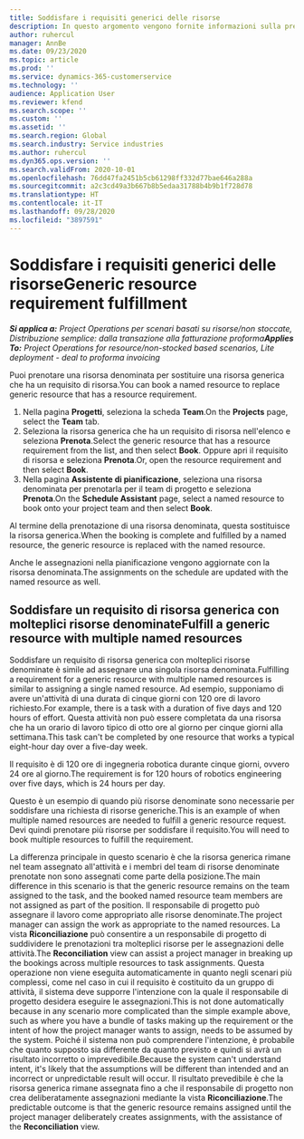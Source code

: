 ```yaml
---
title: Soddisfare i requisiti generici delle risorse
description: In questo argomento vengono fornite informazioni sulla prenotazione di risorse denominate per un requisito di risorsa generica.
author: ruhercul
manager: AnnBe
ms.date: 09/23/2020
ms.topic: article
ms.prod: ''
ms.service: dynamics-365-customerservice
ms.technology: ''
audience: Application User
ms.reviewer: kfend
ms.search.scope: ''
ms.custom: ''
ms.assetid: ''
ms.search.region: Global
ms.search.industry: Service industries
ms.author: ruhercul
ms.dyn365.ops.version: ''
ms.search.validFrom: 2020-10-01
ms.openlocfilehash: 76dd47fa2451b5cb61298ff332d77bae646a288a
ms.sourcegitcommit: a2c3cd49a3b667b8b5edaa31788b4b9b1f728d78
ms.translationtype: HT
ms.contentlocale: it-IT
ms.lasthandoff: 09/28/2020
ms.locfileid: "3897591"
---
```

# <a name="generic-resource-requirement-fulfillment"></a><span data-ttu-id="40a16-103">Soddisfare i requisiti generici delle risorse</span><span class="sxs-lookup"><span data-stu-id="40a16-103">Generic resource requirement fulfillment</span></span>

<span data-ttu-id="40a16-104">_**Si applica a:** Project Operations per scenari basati su risorse/non stoccate, Distribuzione semplice: dalla transazione alla fatturazione proforma_</span><span class="sxs-lookup"><span data-stu-id="40a16-104">_**Applies To:** Project Operations for resource/non-stocked based scenarios, Lite deployment - deal to proforma invoicing_</span></span>

<span data-ttu-id="40a16-105">Puoi prenotare una risorsa denominata per sostituire una risorsa generica che ha un requisito di risorsa.</span><span class="sxs-lookup"><span data-stu-id="40a16-105">You can book a named resource to replace generic resource that has a resource requirement.</span></span>

1. <span data-ttu-id="40a16-106">Nella pagina **Progetti**, seleziona la scheda **Team**.</span><span class="sxs-lookup"><span data-stu-id="40a16-106">On the **Projects** page, select the **Team** tab.</span></span>
2. <span data-ttu-id="40a16-107">Seleziona la risorsa generica che ha un requisito di risorsa nell'elenco e seleziona **Prenota**.</span><span class="sxs-lookup"><span data-stu-id="40a16-107">Select the generic resource that has a resource requirement from the list, and then select **Book**.</span></span> <span data-ttu-id="40a16-108">Oppure apri il requisito di risorsa e seleziona **Prenota**.</span><span class="sxs-lookup"><span data-stu-id="40a16-108">Or, open the resource requirement and then select **Book**.</span></span>
3. <span data-ttu-id="40a16-109">Nella pagina **Assistente di pianificazione**, seleziona una risorsa denominata per prenotarla per il team di progetto e seleziona **Prenota**.</span><span class="sxs-lookup"><span data-stu-id="40a16-109">On the **Schedule Assistant** page, select a named resource to book onto your project team and then select **Book**.</span></span>

<span data-ttu-id="40a16-110">Al termine della prenotazione di una risorsa denominata, questa sostituisce la risorsa generica.</span><span class="sxs-lookup"><span data-stu-id="40a16-110">When the booking is complete and fulfilled by a named resource, the generic resource is replaced with the named resource.</span></span>

<span data-ttu-id="40a16-111">Anche le assegnazioni nella pianificazione vengono aggiornate con la risorsa denominata.</span><span class="sxs-lookup"><span data-stu-id="40a16-111">The assignments on the schedule are updated with the named resource as well.</span></span>

## <a name="fulfill-a-generic-resource-with-multiple-named-resources"></a><span data-ttu-id="40a16-112">Soddisfare un requisito di risorsa generica con molteplici risorse denominate</span><span class="sxs-lookup"><span data-stu-id="40a16-112">Fulfill a generic resource with multiple named resources</span></span>
<span data-ttu-id="40a16-113">Soddisfare un requisito di risorsa generica con molteplici risorse denominate è simile ad assegnare una singola risorsa denominata.</span><span class="sxs-lookup"><span data-stu-id="40a16-113">Fulfilling a requirement for a generic resource with multiple named resources is similar to assigning a single named resource.</span></span> <span data-ttu-id="40a16-114">Ad esempio, supponiamo di avere un'attività di una durata di cinque giorni con 120 ore di lavoro richiesto.</span><span class="sxs-lookup"><span data-stu-id="40a16-114">For example, there is a task with a duration of five days and 120 hours of effort.</span></span> <span data-ttu-id="40a16-115">Questa attività non può essere completata da una risorsa che ha un orario di lavoro tipico di otto ore al giorno per cinque giorni alla settimana.</span><span class="sxs-lookup"><span data-stu-id="40a16-115">This task can't be completed by one resource that works a typical eight-hour day over a five-day week.</span></span> 

<span data-ttu-id="40a16-116">Il requisito è di 120 ore di ingegneria robotica durante cinque giorni, ovvero 24 ore al giorno.</span><span class="sxs-lookup"><span data-stu-id="40a16-116">The requirement is for 120 hours of robotics engineering over five days, which is 24 hours per day.</span></span>

<span data-ttu-id="40a16-117">Questo è un esempio di quando più risorse denominate sono necessarie per soddisfare una richiesta di risorse generiche.</span><span class="sxs-lookup"><span data-stu-id="40a16-117">This is an example of when multiple named resources are needed to fulfill a generic resource request.</span></span> <span data-ttu-id="40a16-118">Devi quindi prenotare più risorse per soddisfare il requisito.</span><span class="sxs-lookup"><span data-stu-id="40a16-118">You will need to book multiple resources to fulfill the requirement.</span></span>

<span data-ttu-id="40a16-119">La differenza principale in questo scenario è che la risorsa generica rimane nel team assegnato all'attività e i membri del team di risorse denominate prenotate non sono assegnati come parte della posizione.</span><span class="sxs-lookup"><span data-stu-id="40a16-119">The main difference in this scenario is that the generic resource remains on the team assigned to the task, and the booked named resource team members are not assigned as part of the position.</span></span> <span data-ttu-id="40a16-120">Il responsabile di progetto può assegnare il lavoro come appropriato alle risorse denominate.</span><span class="sxs-lookup"><span data-stu-id="40a16-120">The project manager can assign the work as appropriate to the named resources.</span></span> <span data-ttu-id="40a16-121">La vista **Riconciliazione** può consentire a un responsabile di progetto di suddividere le prenotazioni tra molteplici risorse per le assegnazioni delle attività.</span><span class="sxs-lookup"><span data-stu-id="40a16-121">The **Reconciliation** view can assist a project manager in breaking up the bookings across multiple resources to task assignments.</span></span> <span data-ttu-id="40a16-122">Questa operazione non viene eseguita automaticamente in quanto negli scenari più complessi, come nel caso in cui il requisito è costituito da un gruppo di attività, il sistema deve supporre l'intenzione con la quale il responsabile di progetto desidera eseguire le assegnazioni.</span><span class="sxs-lookup"><span data-stu-id="40a16-122">This is not done automatically because in any scenario more complicated than the simple example above, such as where you have a bundle of tasks making up the requirement or the intent of how the project manager wants to assign, needs to be assumed by the system.</span></span> <span data-ttu-id="40a16-123">Poiché il sistema non può comprendere l'intenzione, è probabile che quanto supposto sia differente da quanto previsto e quindi si avrà un risultato incorretto o imprevedibile.</span><span class="sxs-lookup"><span data-stu-id="40a16-123">Because the system can't understand intent, it's likely that the assumptions will be different than intended and an incorrect or unpredictable result will occur.</span></span> <span data-ttu-id="40a16-124">Il risultato prevedibile è che la risorsa generica rimane assegnata fino a che il responsabile di progetto non crea deliberatamente assegnazioni mediante la vista **Riconciliazione**.</span><span class="sxs-lookup"><span data-stu-id="40a16-124">The predictable outcome is that the generic resource remains assigned until the project manager deliberately creates assignments, with the assistance of the **Reconciliation** view.</span></span>


